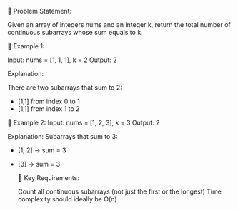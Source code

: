 📘 Problem Statement:

Given an array of integers nums and an integer k, return the total number of continuous subarrays whose sum equals to k.

🔢 Example 1:

Input: nums = [1, 1, 1], k = 2
Output: 2

Explanation:

There are two subarrays that sum to 2:
- [1,1] from index 0 to 1
- [1,1] from index 1 to 2


🔢 Example 2:
Input: nums = [1, 2, 3], k = 3
Output: 2

Explanation:
Subarrays that sum to 3:
- [1, 2] → sum = 3
- [3]    → sum = 3



  🎯 Key Requirements:

  Count all continuous subarrays (not just the first or the longest)
  Time complexity should ideally be O(n)